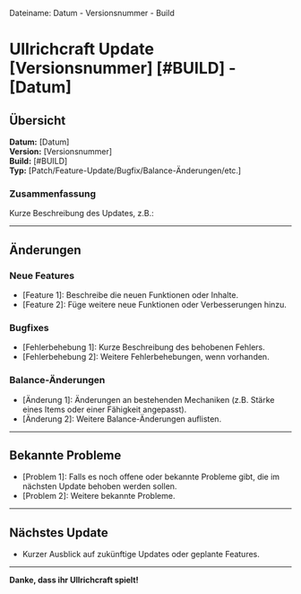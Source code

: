 Dateiname: Datum - Versionsnummer - Build

# Ullrichcraft Update [Versionsnummer] [#BUILD] - [Datum]

## Übersicht

**Datum:** [Datum]  
**Version:** [Versionsnummer]  
**Build:** [#BUILD]  
**Typ:** [Patch/Feature-Update/Bugfix/Balance-Änderungen/etc.]

### Zusammenfassung

Kurze Beschreibung des Updates, z.B.:

---

## Änderungen

### Neue Features
- [Feature 1]: Beschreibe die neuen Funktionen oder Inhalte.
- [Feature 2]: Füge weitere neue Funktionen oder Verbesserungen hinzu.

### Bugfixes
- [Fehlerbehebung 1]: Kurze Beschreibung des behobenen Fehlers.
- [Fehlerbehebung 2]: Weitere Fehlerbehebungen, wenn vorhanden.

### Balance-Änderungen
- [Änderung 1]: Änderungen an bestehenden Mechaniken (z.B. Stärke eines Items oder einer Fähigkeit angepasst).
- [Änderung 2]: Weitere Balance-Änderungen auflisten.

---

## Bekannte Probleme
- [Problem 1]: Falls es noch offene oder bekannte Probleme gibt, die im nächsten Update behoben werden sollen.
- [Problem 2]: Weitere bekannte Probleme.

---

## Nächstes Update
- Kurzer Ausblick auf zukünftige Updates oder geplante Features.

---

**Danke, dass ihr Ullrichcraft spielt!**
